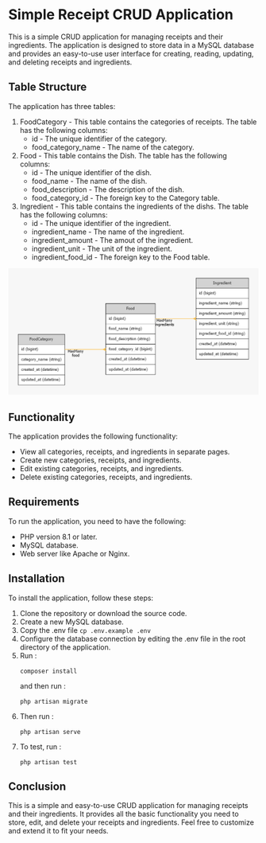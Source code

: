 # Simple Receipt CRUD Application
This is a simple CRUD application for managing receipts and their ingredients. The application is designed to store data in a MySQL database and provides an easy-to-use user interface for creating, reading, updating, and deleting receipts and ingredients.

## Table Structure
The application has three tables:
1. FoodCategory - This table contains the categories of receipts. The table has the following columns:
   - id - The unique identifier of the category.
   - food_category_name - The name of the category.
2. Food - This table contains the Dish. The table has the following columns:
   - id - The unique identifier of the dish.
   - food_name - The name of the dish.
   - food_description - The description of the dish.
   - food_category_id - The foreign key to the Category table.
3. Ingredient - This table contains the ingredients of the dishs. The table has the following columns:
   - id - The unique identifier of the ingredient.
   - ingredient_name - The name of the ingredient.
   - ingredient_amount - The amout of the ingredient.
   - ingredient_unit - The unit of the ingredient.
   - ingredient_food_id - The foreign key to the Food table.

![ER Diagram](graph.png "ER Diagram of the table")
   
## Functionality
The application provides the following functionality:

- View all categories, receipts, and ingredients in separate pages.
- Create new categories, receipts, and ingredients.
- Edit existing categories, receipts, and ingredients.
- Delete existing categories, receipts, and ingredients.

## Requirements 
To run the application, you need to have the following:
- PHP version 8.1 or later.
- MySQL database.
- Web server like Apache or Nginx.

## Installation
To install the application, follow these steps:
1. Clone the repository or download the source code.
2. Create a new MySQL database.
3. Copy the .env file `cp .env.example .env`
4. Configure the database connection by editing the .env file in the root directory of the application.
5. Run : 
   ```
   composer install
   ```
   and then run :
   ```
   php artisan migrate
   ```
6. Then run :
    ```
   php artisan serve
   ```
7. To test, run :
    ```
    php artisan test
    ```
## Conclusion
This is a simple and easy-to-use CRUD application for managing receipts and their ingredients. It provides all the basic functionality you need to store, edit, and delete your receipts and ingredients. Feel free to customize and extend it to fit your needs.
